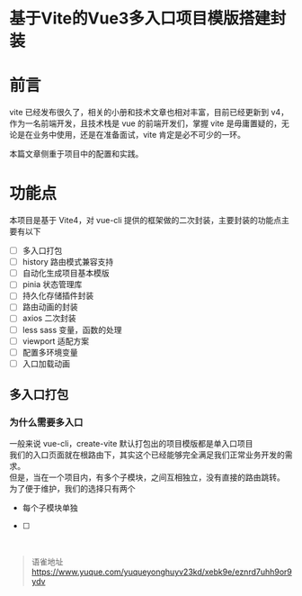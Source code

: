 # 基于Vite的Vue3多入口项目模版搭建封装
# 前言

vite 已经发布很久了，相关的小册和技术文章也相对丰富，目前已经更新到 v4，作为一名前端开发，且技术栈是 vue 的前端开发们，掌握 vite 是毋庸置疑的，无论是在业务中使用，还是在准备面试，vite 肯定是必不可少的一环。

本篇文章侧重于项目中的配置和实践。

# 功能点

本项目是基于 Vite4，对 vue-cli 提供的框架做的二次封装，主要封装的功能点主要有以下

- [ ] 多入口打包
- [ ] history 路由模式兼容支持
- [ ] 自动化生成项目基本模版
- [ ] pinia 状态管理库
- [ ] 持久化存储插件封装
- [ ] 路由动画的封装
- [ ] axios 二次封装
- [ ] less sass 变量，函数的处理
- [ ] viewport 适配方案
- [ ] 配置多环境变量
- [ ] 入口加载动画

## 多入口打包

### 为什么需要多入口

一般来说 vue-cli，create-vite 默认打包出的项目模版都是单入口项目  
我们的入口页面就在根路由下，其实这个已经能够完全满足我们正常业务开发的需求。  
但是，当在一个项目内，有多个子模块，之间互相独立，没有直接的路由跳转。  
为了便于维护，我们的选择只有两个

- 每个子模块单独
- [ ]

<br>
  
> 语雀地址 https://www.yuque.com/yuqueyonghuyv23kd/xebk9e/eznrd7uhh9or9ydv